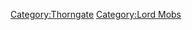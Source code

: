 [Category:Thorngate](Category:Thorngate "wikilink") [Category:Lord
Mobs](Category:Lord_Mobs "wikilink")

